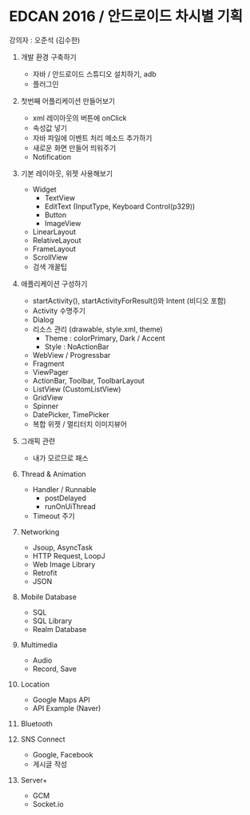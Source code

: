 # EDCAN 2016 / 안드로이드 차시별 기획
강의자 : 오준석 (김수한)

1. 개발 환경 구축하기
    - 자바 / 안드로이드 스튜디오 설치하기, adb
    - 플러그인
2. 첫번째 어플리케이션 만들어보기
    - xml 레이아웃의 버튼에 onClick
    - 속성값 넣기
    - 자바 파일에 이벤트 처리 메소드 추가하기
    - 새로운 화면 만들어 띄워주기
    - Notification
3. 기본 레이아웃, 위젯 사용해보기
    - Widget
        - TextView 
        - EditText (InputType, Keyboard Control(p329))
        - Button
        - ImageView    
    - LinearLayout
    - RelativeLayout
    - FrameLayout
    - ScrollView
    - 검색 개꿀팁 
4. 애플리케이션 구성하기
    - startActivity(), startActivityForResult()와 Intent (비디오 포함)
    - Activity 수명주기
    - Dialog
    - 리소스 관리 (drawable, style.xml, theme)
        - Theme : colorPrimary, Dark / Accent
        - Style : NoActionBar
    - WebView / Progressbar
    - Fragment
    - ViewPager
    - ActionBar, Toolbar, ToolbarLayout
    - ListView (CustomListView)
    - GridView
    - Spinner
    - DatePicker, TimePicker
    - 복합 위젯 / 멀티터치 이미지뷰어

5. 그래픽 관련
    - 내가 모르므로 패스
6. Thread & Animation
    - Handler / Runnable
        - postDelayed
        - runOnUiThread
    - Timeout 주기
7. Networking
    - Jsoup, AsyncTask
    - HTTP Request, LoopJ 
    - Web Image Library
    - Retrofit
    - JSON 
8. Mobile Database
    - SQL
    - SQL Library
    - Realm Database
9. Multimedia
    - Audio 
    - Record, Save
10. Location
    - Google Maps API
    - API Example (Naver)
11. Bluetooth
12. SNS Connect
    - Google, Facebook
    - 게시글 작성
13. Server+
    - GCM
    - Socket.io

